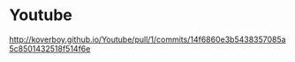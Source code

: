 # Youtube
http://koverboy.github.io/Youtube/pull/1/commits/14f6860e3b5438357085a5c8501432518f514f6e
